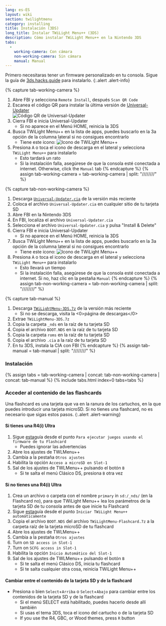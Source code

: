 ```yaml
---
lang: es-ES
layout: wiki
section: twilightmenu
category: installing
title: Instalación (3DS)
long_title: Instalar TWiLight Menu++ (3DS)
description: Cómo instalar TWiLight Menu++ en la Nintendo 3DS
tabs:
  - 
    working-camera: Con cámara
    non-working-camera: Sin cámara
    manual: Manual
---
```


Primero necesitaras tener un firmware personalizado en tu consola. Sigue la guía de [3ds.hacks.guide](https://3ds.hacks.guide) para instalarlo.
{:.alert .alert-info}

{% capture tab-working-camera %}
1. Abre FBI y selecciona `Remote Install`, después `Scan QR Code`
1. Escanea el código QR para instalar la última versión de [Universal-Updater](https://github.com/Universal-Team/Universal-Updater)<br> ![Código QR de Universal-Updater](https://db.universal-team.net/assets/images/qr/universal-updater-cia.png)
1. Cierra FBI e inicia Universal-Updater
    - Si no aparece en el Menú HOME, reinicia la 3DS
1. Busca TWiLight Menu++ en la lista de apps, puedes buscarlo en la 3a opción de la columna lateral si no consigues encontrarlo
    - Tiene este icono: ![Icono de TWiLight Menu++](https://raw.githubusercontent.com/DS-Homebrew/TWiLightMenu/master/booter/icon.bmp)
1. Presiona <kbd class="face">A</kbd> o toca el icono de descarga en el lateral y selecciona `TWiLight Menu++` para instalarlo
    - Esto tardará un rato
    - Si la instalación falla, asegúrese de que la consola esté conectada a internet. Otherwise, click the `Manual` tab
{% endcapture %}
{% assign tab-working-camera = tab-working-camera | split: "////////" %}

{% capture tab-non-working-camera %}
1. Descarga [`Universal-Updater.cia`](https://github.com/Universal-Team/Universal-Updater/releases/latest/download/Universal-Updater.cia) de la versión más reciente
1. Coloca el archivo `Universal-Updater.cia` en cualquier sitio de tu tarjeta SD
1. Abre FBI en la Nintendo 3DS
1. En FBI, localiza el archivo `Universal-Updater.cia`
1. Selecciona el archivo `Universal-Updater.cia` y pulsa "Install & Delete"
1. Cierra FBI e inicia Universal-Updater
    - Si no aparece en el Menú HOME, reinicia la 3DS
1. Busca TWiLight Menu++ en la lista de apps, puedes buscarlo en la 3a opción de la columna lateral si no consigues encontrarlo
    - Tiene este icono: ![Icono de TWiLight Menu++](https://raw.githubusercontent.com/DS-Homebrew/TWiLightMenu/master/booter/icon.bmp)
1. Presiona <kbd class="face">A</kbd> o toca el icono de descarga en el lateral y selecciona `TWiLight Menu++` para instalarlo
    - Esto llevará un tiempo
    - Si la instalación falla, asegúrese de que la consola esté conectada a internet. Si no, haz clic en la pestaña `Manual`
{% endcapture %}
{% assign tab-non-working-camera = tab-non-working-camera | split: "////////" %}

{% capture tab-manual %}
1. Descarga [`TWiLightMenu-3DS.7z`](https://github.com/DS-Homebrew/TWiLightMenu/releases/latest/download/TWiLightMenu-3DS.7z) de la versión más reciente
    - Si no se descarga, visita la <0>página de descargas</0>
1. Extrae `TWiLightMenu-3DS.7z`
1. Copia la carpeta `_nds` en la raíz de tu tarjeta SD
1. Copia el archivo `BOOT.NDS` en la raíz de tu tarjeta SD
1. Copia la carpeta `roms` en la raíz de tu tarjeta SD
1. Copia el archivo `.cia` a la raíz de tu tarjeta SD
1. En tu 3DS, instala la CIA con FBI
{% endcapture %}
{% assign tab-manual = tab-manual | split: "////////" %}

### Instalación

{% assign tabs = tab-working-camera | concat: tab-non-working-camera | concat: tab-manual %}
{% include tabs.html index=0 tabs=tabs %}

### Acceder al contenido de las flashcards

Una flashcard es una tarjeta que va en la ranura de los cartuchos, en la que puedes introducir una tarjeta microSD. Si no tienes una flashcard, no es necesario que sigas estos pasos.
{:.alert .alert-warning}

#### Si tienes una R4(i) Ultra

1. Sigue [esta](installing-flashcard)guía desde el punto `Para ejecutar juegos usando el firmware de tu Flashcard`
    - Puedes ignorar las advertencias
1. Abre los ajustes de TWLMenu++
1. Cambia a la pestaña `Otros ajustes`
1. Habilita la opción `Acceso a microSD en Slot-1`
1. Sal de los ajustes de TWLMenu++ pulsando el botón `B`
    - Si te salta el menú Clásico DS, presiona `B` otra vez

#### Si no tienes una R4(i) Ultra

1. Crea un archivo o carpeta con el nombre `primary` in `sd:/_nds/` (en la Flashcard no), para que TWiLight Menu++ lea los parámetros de la tarjeta SD de tu consola antes de que inicie tu Flashcard
1. Sigue [esta](installing-flashcard)guía desde el punto `Iniciar TWiLight Menu++ automáticamente`
1. Copia el archivo `BOOT.NDS` del archivo `TWiLightMenu-Flashcard.7z` a la carpeta raíz de la tarjeta microSD de tu flashcard
1. Abre los ajustes de TWLMenu++
1. Cambia a la pestaña `Otros ajustes`
1. Turn on `SD access in Slot-1`
1. Turn on `SCFG access in Slot-1`
1. Habilita la opción `Inicio Automático del Slot-1`
1. Sal de los ajustes de TWLMenu++ pulsando el botón `B`
    - Si te salta el menú Clásico DS, inicia tu flashcard
    - Si te salta cualquier otra cosa, reinicia TWiLight Menu++

#### Cambiar entre el contenido de la tarjeta SD y de la flashcard
- Presiona o bien `Select`+`Arriba` o `Select`+`Abajo` para cambiar entre los contenidos de la tarjeta SD y de la flashcard
    - Si el menú SELECT está habilitado, puedes hacerlo desde allí también
    - Si usas el tema 3DS, toca el icono del cartucho o de la tarjeta SD
    - If you use the R4, GBC, or Wood themes, press `R` button
